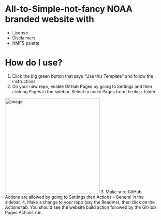 # All-to-Simple-not-fancy NOAA branded website with

* License
* Disclaimers
* NMFS palette

# How do I use?

1. Click the big green button that says "Use this Template" and follow the instructions
2. On your new repo, enable GitHub Pages by going to Settings and then clicking Pages in the sidebar. Select to make Pages from the `docs` folder.
<img width="313" alt="image" src="https://user-images.githubusercontent.com/2545978/195947963-73eb3544-68ff-4e50-83c0-33a18fa787d5.png">
3. Make sure GitHub Actions are allowed by going to Settings then Actions - General in the sidebar.
4. Make a change to your repo (say the Readme), then click on the Actions tab. You should see the website build action followed by the GitHub Pages Actions run.
